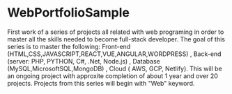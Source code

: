 # WebPortfolioSample
First work of a series of projects all related with web programing in order to master all the skills needed to become full-stack developer. The goal of this series is to master the following: Front-end (HTML,CSS,JAVASCRIPT,REACT,VUE,ANGULAR,WORDPRESS) , Back-end (server: PHP, PYTHON, C#, .Net, Node.js) , Database (MySQL,MicrosoftSQL,MongoDB) , Cloud ( AWS, GCP, Netlify). This will be an ongoing project with approxite completion of about 1 year and over 20 projects. Projects from this series will begin with "Web" keyword.




